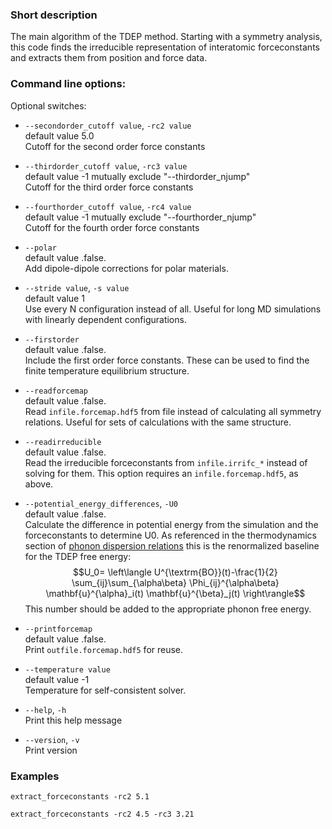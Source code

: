 
### Short description

The main algorithm of the TDEP method. Starting with a symmetry analysis, this code finds the irreducible representation of interatomic forceconstants and extracts them from position and force data.

### Command line options:




Optional switches:

* `--secondorder_cutoff value`, `-rc2 value`  
    default value 5.0  
    Cutoff for the second order force constants

* `--thirdorder_cutoff value`, `-rc3 value`  
    default value -1
    mutually exclude "--thirdorder_njump"  
    Cutoff for the third order force constants

* `--fourthorder_cutoff value`, `-rc4 value`  
    default value -1
    mutually exclude "--fourthorder_njump"  
    Cutoff for the fourth order force constants

* `--polar`  
    default value .false.  
    Add dipole-dipole corrections for polar materials.

* `--stride value`, `-s value`  
    default value 1  
    Use every N configuration instead of all. Useful for long MD simulations with linearly dependent configurations.

* `--firstorder`  
    default value .false.  
    Include the first order force constants. These can be used to find the finite temperature equilibrium structure.

* `--readforcemap`  
    default value .false.  
    Read `infile.forcemap.hdf5` from file instead of calculating all symmetry relations. Useful for sets of calculations with the same structure.

* `--readirreducible`  
    default value .false.  
    Read the irreducible forceconstants from `infile.irrifc_*` instead of solving for them. This option requires an `infile.forcemap.hdf5`, as above.

* `--potential_energy_differences`, `-U0`  
    default value .false.  
    Calculate the difference in potential energy from the simulation and the forceconstants to determine U0. As referenced in the thermodynamics section of [phonon dispersion relations](phonon_dispersion_relations.html) this is the renormalized baseline for the TDEP free energy: $$U_0= \left\langle U^{\textrm{BO}}(t)-\frac{1}{2} \sum_{ij}\sum_{\alpha\beta} \Phi_{ij}^{\alpha\beta} \mathbf{u}^{\alpha}_i(t) \mathbf{u}^{\beta}_j(t) \right\rangle$$ This number should be added to the appropriate phonon free energy.

* `--printforcemap`  
    default value .false.  
    Print `outfile.forcemap.hdf5` for reuse.

* `--temperature value`  
    default value -1  
    Temperature for self-consistent solver.

* `--help`, `-h`  
    Print this help message

* `--version`, `-v`  
    Print version
### Examples

`extract_forceconstants -rc2 5.1` 

`extract_forceconstants -rc2 4.5 -rc3 3.21` 
